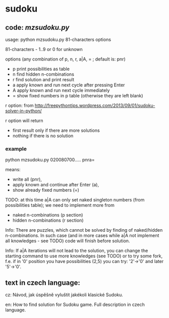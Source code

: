 # sudoku

## code: *mzsudoku.py*

usage: python mzsudoku.py 81-characters options

81-characters - 1..9 or 0 for unknown

options (any combination of p, n, r, a|A, = ; default is: pnr)
- p print possibilities as table
- n find hidden n-combinations
- r find solution and print result
- a apply known and run next cycle after pressing Enter
- A apply known and run next cycle immediately
- = show fixed numbers in p table (otherwise they are left blank)

r option: from http://freepythontips.wordpress.com/2013/09/01/sudoku-solver-in-python/

r option will return
- first result only if there are more solutions
- nothing if there is no solution

### example
python mzsudoku.py 020080700..... pnra=

means:
- write all (pnr),
- apply known and continue after Enter (a),
- show already fixed numbers (=)

TODO: at this time a|A can only set naked singleton numbers (from possibilities table);
  we need to implement more from
  - naked n-combinations (p section)
  - hidden n-combinations (r section)
  
Info: There are puzzles, which cannot be solved by finding of naked/hidden n-combinations.
In such case (and in more cases while a|A not implement all knowledges - see TODO) code will finish before solution.

Info: If a|A iterations will not lead to the solution, you can change the starting command
to use more knowledges (see TODO)
or to try some fork, f.e. if in '0' position you have possibilities (2,5)
you can try: '2'->'0' and later '5'->'0'.    


## text in czech language:

cz: Návod, jak úspěšně vyluštit jakékoli klasické Sudoku.

en: How to find solution for Sudoku game. Full description in czech language. 